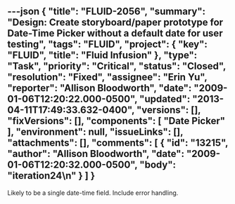 ---json
{
  "title": "FLUID-2056",
  "summary": "Design: Create storyboard/paper prototype for Date-Time Picker without a default date for user testing",
  "tags": "FLUID",
  "project": {
    "key": "FLUID",
    "title": "Fluid Infusion"
  },
  "type": "Task",
  "priority": "Critical",
  "status": "Closed",
  "resolution": "Fixed",
  "assignee": "Erin Yu",
  "reporter": "Allison Bloodworth",
  "date": "2009-01-06T12:20:22.000-0500",
  "updated": "2013-04-11T17:49:33.632-0400",
  "versions": [],
  "fixVersions": [],
  "components": [
    "Date Picker"
  ],
  "environment": null,
  "issueLinks": [],
  "attachments": [],
  "comments": [
    {
      "id": "13215",
      "author": "Allison Bloodworth",
      "date": "2009-01-06T12:20:32.000-0500",
      "body": "iteration24\n"
    }
  ]
}
---
Likely to be a single date-time field. Include error handling.

        